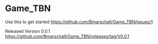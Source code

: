 # Game_TBN

Use this to get started
https://github.com/Bmarschall/Game_TBN/issues/1

Released Version 0.0.1
https://github.com/Bmarschall/Game_TBN/releases/tag/V0.0.1
